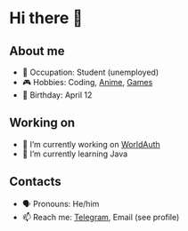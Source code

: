 # Hi there 👋

## About me

- 💼 Occupation: Student (unemployed)
- 🎮 Hobbies: Coding, [Anime](https://myanimelist.net/profile/LamberKeep), [Games](https://steamcommunity.com/id/LamberKeep/)
- 🎂 Birthday: April 12

## Working on

- 🔭 I’m currently working on [WorldAuth](https://github.com/LamberKeep/WorldAuth)
- 🌱 I’m currently learning Java

## Contacts

- 🗣️ Pronouns: He/him
- 📫 Reach me: [Telegram](https://t.me/LamberKeep), Email (see profile)
